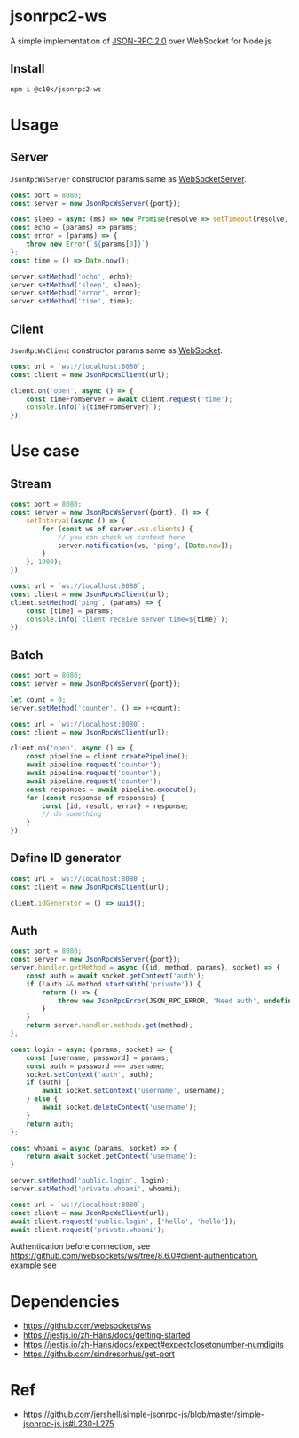 # jsonrpc2-ws

A simple implementation of [JSON-RPC 2.0](https://www.jsonrpc.org/specification) over WebSocket for Node.js

## Install

```bash
npm i @c10k/jsonrpc2-ws
```

# Usage

## Server

`JsonRpcWsServer` constructor params same
as [WebSocketServer](https://github.com/websockets/ws/blob/8.6.0/lib/websocket-server.js#L30-L56).

```js
const port = 8080;
const server = new JsonRpcWsServer({port});

const sleep = async (ms) => new Promise(resolve => setTimeout(resolve, ms));
const echo = (params) => params;
const error = (params) => {
    throw new Error(`${params[0]}`)
};
const time = () => Date.now();

server.setMethod('echo', echo);
server.setMethod('sleep', sleep);
server.setMethod('error', error);
server.setMethod('time', time);
```

## Client

`JsonRpcWsClient` constructor params same
as [WebSocket](https://github.com/websockets/ws/blob/8.6.0/lib/websocket.js#L45-L52).

```js
const url = `ws://localhost:8080`;
const client = new JsonRpcWsClient(url);

client.on('open', async () => {
    const timeFromServer = await client.request('time');
    console.info(`${timeFromServer}`);
});
```

# Use case

## Stream

```js
const port = 8080;
const server = new JsonRpcWsServer({port}, () => {
    setInterval(async () => {
        for (const ws of server.wss.clients) {
            // you can check ws context here
            server.notification(ws, 'ping', [Date.now]);
        }
    }, 1000);
});
```

```js
const url = `ws://localhost:8080`;
const client = new JsonRpcWsClient(url);
client.setMethod('ping', (params) => {
    const [time] = params;
    console.info(`client receive server time=${time}`);
});
```

## Batch

```js
const port = 8080;
const server = new JsonRpcWsServer({port});

let count = 0;
server.setMethod('counter', () => ++count);
```

```js
const url = `ws://localhost:8080`;
const client = new JsonRpcWsClient(url);

client.on('open', async () => {
    const pipeline = client.createPipeline();
    await pipeline.request('counter');
    await pipeline.request('counter');
    await pipeline.request('counter');
    const responses = await pipeline.execute();
    for (const response of responses) {
        const {id, result, error} = response;
        // do something
    }
});
```

## Define ID generator

```js
const url = `ws://localhost:8080`;
const client = new JsonRpcWsClient(url);

client.idGenerator = () => uuid();
```

## Auth

```js
const port = 8080;
const server = new JsonRpcWsServer({port});
server.handler.getMethod = async ({id, method, params}, socket) => {
    const auth = await socket.getContext('auth');
    if (!auth && method.startsWith('private')) {
        return () => {
            throw new JsonRpcError(JSON_RPC_ERROR, 'Need auth', undefined);
        }
    }
    return server.handler.methods.get(method);
};

const login = async (params, socket) => {
    const [username, password] = params;
    const auth = password === username;
    socket.setContext('auth', auth);
    if (auth) {
        await socket.setContext('username', username);
    } else {
        await socket.deleteContext('username');
    }
    return auth;
};

const whoami = async (params, socket) => {
    return await socket.getContext('username');
}

server.setMethod('public.login', login);
server.setMethod('private.whoami', whoami);
```

```js
const url = `ws://localhost:8080`;
const client = new JsonRpcWsClient(url);
await client.request('public.login', ['hello', 'hello']);
await client.request('private.whoami');
```

Authentication before connection, see https://github.com/websockets/ws/tree/8.6.0#client-authentication, example see

# Dependencies

- https://github.com/websockets/ws
- https://jestjs.io/zh-Hans/docs/getting-started
- https://jestjs.io/zh-Hans/docs/expect#expectclosetonumber-numdigits
- https://github.com/sindresorhus/get-port

# Ref

- https://github.com/jershell/simple-jsonrpc-js/blob/master/simple-jsonrpc-js.js#L230-L275
